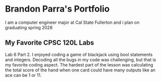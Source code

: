 
# Brandon Parra's Portfolio

I am a computer engineer major at Cal State Fullerton and i plan on graduating spring 2028

## My Favorite CPSC 120L Labs 

Lab 6 Part 2. I enjoyed coding a game of blackjack using bool statements and integers. Decoding all the bugs in my code was challenging, but that is my favorite coding aspect. The hardest part of the lesson was calculating the total score of the hand when one card could have many outputs like an ace can be 1 or 11.
